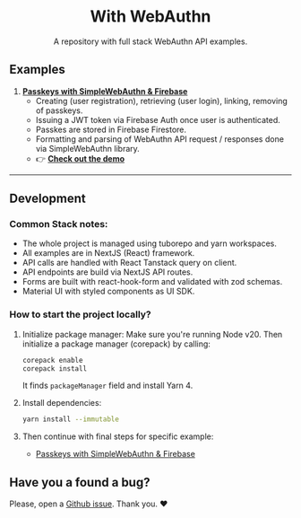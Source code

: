 <div style="text-align:center">

# With WebAuthn

A repository with full stack WebAuthn API examples.

<div style="text-align:left">

## Examples

1. **[Passkeys with SimpleWebAuthn & Firebase](examples/simplewebauthn)**
    - Creating (user registration), retrieving (user login), linking, removing of passkeys.
    - Issuing a JWT token via Firebase Auth once user is authenticated.
    - Passkes are stored in Firebase Firestore.
    - Formatting and parsing of WebAuthn API request / responses done via SimpleWebAuthn library.
    - 👉 [**Check out the demo**](https://with-webauthn.dev)

---

## Development

### Common Stack notes:

-   The whole project is managed using tuborepo and yarn workspaces.
-   All examples are in NextJS (React) framework.
-   API calls are handled with React Tanstack query on client.
-   API endpoints are build via NextJS API routes.
-   Forms are built with react-hook-form and validated with zod schemas.
-   Material UI with styled components as UI SDK.

### How to start the project locally?

1. Initialize package manager:
   Make sure you're running Node v20. Then initialize a package manager (corepack) by calling:

    ```sh
    corepack enable
    corepack install
    ```

    It finds `packageManager` field and install Yarn 4.

2. Install dependencies:

    ```sh
    yarn install --immutable
    ```

3. Then continue with final steps for specific example:
    - [Passkeys with SimpleWebAuthn & Firebase](examples/simplewebauthn/README.md)

## Have you a found a bug?

Please, open a [Github issue](https://github.com/cermakjiri/with-webauthn/issues/new/choose). Thank you. ❤️
